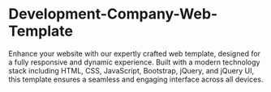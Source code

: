 # Development-Company-Web-Template
Enhance your website with our expertly crafted web template, designed for a fully responsive and dynamic experience. Built with a modern technology stack including HTML, CSS, JavaScript, Bootstrap, jQuery, and jQuery UI, this template ensures a seamless and engaging interface across all devices.
